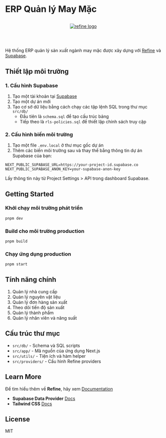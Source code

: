 # ERP Quản lý May Mặc

<div align="center" style="margin: 30px;">
    <a href="https://refine.dev">
    <img alt="refine logo" src="https://refine.ams3.cdn.digitaloceanspaces.com/readme/refine-readme-banner.png">
    </a>
</div>
<br/>

Hệ thống ERP quản lý sản xuất ngành may mặc được xây dựng với [Refine](https://github.com/refinedev/refine) và [Supabase](https://supabase.com/).

## Thiết lập môi trường

### 1. Cấu hình Supabase

1. Tạo một tài khoản tại [Supabase](https://supabase.com/)
2. Tạo một dự án mới
3. Tạo cơ sở dữ liệu bằng cách chạy các tập lệnh SQL trong thư mục `src/db/`
   - Đầu tiên là `schema.sql` để tạo cấu trúc bảng
   - Tiếp theo là `rls-policies.sql` để thiết lập chính sách truy cập

### 2. Cấu hình biến môi trường

1. Tạo một file `.env.local` ở thư mục gốc dự án
2. Thêm các biến môi trường sau và thay thế bằng thông tin dự án Supabase của bạn:

```
NEXT_PUBLIC_SUPABASE_URL=https://your-project-id.supabase.co
NEXT_PUBLIC_SUPABASE_ANON_KEY=your-supabase-anon-key
```

Lấy thông tin này từ Project Settings > API trong dashboard Supabase.

## Getting Started

### Khởi chạy môi trường phát triển

```bash
pnpm dev
```

### Build cho môi trường production

```bash
pnpm build
```

### Chạy ứng dụng production

```bash
pnpm start
```

## Tính năng chính

1. Quản lý nhà cung cấp
2. Quản lý nguyên vật liệu
3. Quản lý đơn hàng sản xuất
4. Theo dõi tiến độ sản xuất
5. Quản lý thành phẩm
6. Quản lý nhân viên và năng suất

## Cấu trúc thư mục

- `src/db/` - Schema và SQL scripts
- `src/app/` - Mã nguồn của ứng dụng Next.js
- `src/utils/` - Tiện ích và hàm helper
- `src/providers/` - Cấu hình Refine providers

## Learn More

Để tìm hiểu thêm về **Refine**, hãy xem [Documentation](https://refine.dev/docs)

- **Supabase Data Provider** [Docs](https://refine.dev/docs/core/providers/data-provider/#overview)
- **Tailwind CSS** [Docs](https://refine.dev/docs/guides-concepts/general-concepts/#headless-concept)

## License

MIT
